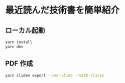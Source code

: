 # 最近読んだ技術書を簡単紹介

## ローカル起動

```bash
yarn install
yarn dev
```

## PDF 作成

```bash
yarn slidev export --per-slide --with-clicks
```
